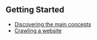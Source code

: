 ## Getting Started

* [Discovering the main concepts](functionalities.md)
* [Crawling a website](crawling_a_website.md)
